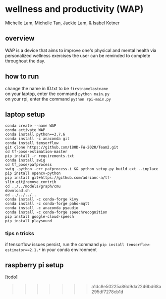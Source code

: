 # wellness and productivity (WAP)
Michelle Lam, Michelle Tan, Jackie Lam, & Isabel Ketner

## overview
WAP is a device that aims to improve one's physical and mental health via personalized wellness exercises the user can be reminded to complete throughout the day.

## how to run
change the name in ID.txt to be `firstnamelastname` \
on your laptop, enter the command `python main.py` \
on your rpi, enter the command `python rpi-main.py`

## laptop setup
`conda create --name WAP` \
`conda activate WAP` \
`conda install python==3.7.6` \
`conda install -c anaconda git` \
`conda install tensorflow` \
`git clone https://github.com/180D-FW-2020/Team2.git` \
`cd tf-pose-estimation-master` \
`pip install -r requirements.txt` \
`conda install swig` \
`cd tf_pose/pafprocess` \
`swig -python -c++ pafprocess.i && python setup.py build_ext --inplace` \
`pip install opencv-python` \
`pip install git+https://github.com/adrianc-a/tf-slim.git@remove_contrib` \
`cd ../../models/graph/cmu` \
`download.sh` \
`cd ../../../..` \
`conda install -c conda-forge kivy` \
`conda install -c conda-forge paho-mqtt`\
`conda install -c anaconda pyaudio` \
`conda install -c conda-forge speechrecognition` \
`pip install google-cloud-speech` \
`pip install playsound`

### tips n tricks
if tensorflow issues persist, run the command `pip install tensorflow-estimator==2.1.*` in your conda environment

## raspberry pi setup
[todo]
>>>>>>> a1dc8e50225a86d9da2246bd68a295df7278cb1d
